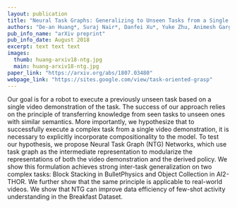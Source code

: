 ```yaml
---
layout: publication
title: "Neural Task Graphs: Generalizing to Unseen Tasks from a Single Video Demonstration"
authors: "De-an Huang*, Suraj Nair*, Danfei Xu*, Yuke Zhu, Animesh Garg, Li Fei-Fei, Silvio Savarese, Juan Carlos Niebles"
pub_info_name: "arXiv preprint"
pub_info_date: August 2018
excerpt: text text text
images:
  thumb: huang-arxiv18-ntg.jpg
  main: huang-arxiv18-ntg.jpg
paper_link: "https://arxiv.org/abs/1807.03480"
webpage_link: "https://sites.google.com/view/task-oriented-grasp"
---
```

Our goal is for a robot to execute a previously unseen task based on a single video demonstration of the task. The success of our approach relies on the principle of transferring knowledge from seen tasks to unseen ones with similar semantics. More importantly, we hypothesize that to successfully execute a complex task from a single video demonstration, it is necessary to explicitly incorporate compositionality to the model. To test our hypothesis, we propose Neural Task Graph (NTG) Networks, which use task graph as the intermediate representation to modularize the representations of both the video demonstration and the derived policy. We show this formulation achieves strong inter-task generalization on two complex tasks: Block Stacking in BulletPhysics and Object Collection in AI2-THOR. We further show that the same principle is applicable to real-world videos. We show that NTG can improve data efficiency of few-shot activity understanding in the Breakfast Dataset. 
